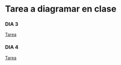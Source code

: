 Tarea a diagramar en clase
==========================

### DIA 3

[Tarea](https://moqups.com/highercomve/AeAsIH3O)

### DIA 4

[Tarea](http://jetstrap.io/share/7db2d7f76a)
